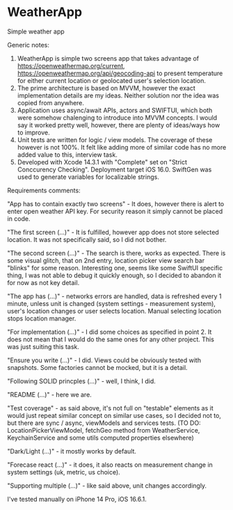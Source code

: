 # WeatherApp
Simple weather app


Generic notes:

1. WeatherApp is simple two screens app that takes advantage of https://openweathermap.org/current, https://openweathermap.org/api/geocoding-api to present temperature for either current location or geolocated user's selection location.
2. The prime architecture is based on MVVM, however the exact implementation details are my ideas. Neither solution nor the idea was copied from anywhere. 
3. Application uses async/await APIs, actors and SWIFTUI, which both were somehow chalenging to introduce into MVVM concepts. I would say it worked pretty well, however, there are plenty of ideas/ways how to improve.
4. Unit tests are written for logic / view models. The coverage of these however is not 100%. It felt like adding more of similar code has no more added value to this, interview task.
5. Developed with Xcode 14.3.1 with "Complete" set on "Strict Conccurency Checking". Deployment target iOS 16.0. SwiftGen was used to generate variables for localizable strings.

Requirements comments:

"App has to contain exactly two screens" - It does, however there is alert to enter open weather API key. For security reason it simply cannot be placed in code.

"The first screen (...)" - It is fulfilled, however app does not store selected location. It was not specifically said, so I did not bother.

"The second screen (...)" - The search is there, works as expected. There is some visual glitch, that on 2nd entry, location picker view  search bar "blinks" for some reason. Interesting one, seems like some SwiftUI specific thing, I was not able to debug it quickly enough, so I decided to abandon it for now as not key detail.

"The app has (...)" - networks errors are handled, data is refreshed every 1 minute, unless unit is changed (system settings - measurement system), user's location changes or user selects location. Manual selecting location stops location manager.

"For implementation (...)" - I did some choices as specified in point 2. It does not mean that I would do the same ones for any other project. This was just suiting this task.

"Ensure you write (...)" - I did. Views could be obviously tested with snapshots. Some factories cannot be mocked, but it is a detail.

"Following SOLID princples (...)" - well, I think, I did.

"README (...)" - here we are.

"Test coverage" - as said above, it's not full on "testable" elements as it would just repeat similar concept on similar use cases, so I decided not to, but there are sync / async, viewModels and services tests. (TO DO: LocationPickerViewModel, fetchGeo method from WeatherService, KeychainService and some utils computed properties elsewhere)

"Dark/Light (...)" - it mostly works by default.

"Forecase react (...)" - it does, it also reacts on measurement change in system settings (uk, metric, us choice).

"Supporting multiple (...)" - like said above, unit changes accordingly. 

I've tested manually on iPhone 14 Pro, iOS 16.6.1.